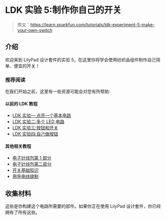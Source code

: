 # LDK 实验 5:制作你自己的开关

> 原文：<https://learn.sparkfun.com/tutorials/ldk-experiment-5-make-your-own-switch>

## 介绍

欢迎来到 LilyPad 设计套件的实验 5，在这里你将学会使用纺织品组件制作自己简单、便宜的开关！

### 推荐阅读

在我们开始之前，这里有一些资源可能会对您有所帮助:

#### 以前的 LDK 教程

*   [LDK 实验一:点亮一个基本电路](http://learn.sparkfun.com/tutorials/ldk-experiment-1-lighting-up-a-basic-circuit)
*   [LDK 实验二:多个 LED 电路](http://learn.sparkfun.com/tutorials/ldk-experiment-2-multiple-led-circuits)
*   [LDK 实验三:按钮和开关](https://learn.sparkfun.com/tutorials/ldk-experiment-3-buttons-and-switches)
*   [LDK 实验四:自己做按钮](http://learn.sparkfun.com/tutorials/dik-experiment-4-make-your-own-button)

#### 其他相关教程

*   [电子针线包第 1 部分](https://www.sparkfun.com/tutorials/307)
*   [电子针线包第二部分](https://www.sparkfun.com/tutorials/363)
*   [开关基础知识](https://learn.sparkfun.com/tutorials/switch-basics)
*   [用导电线缝制](http://learn.sparkfun.com/tutorials/sewing-with-conductive-thread)

## 收集材料

这些是你构建这个电路所需要的部件。如果你正在使用 LilyPad 设计套件，你已经拥有了所有这些。